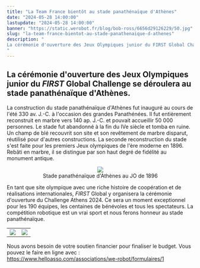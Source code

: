 ```yaml
---
title: "La Team France bientôt au stade panathénaïque d'Athènes"
date: "2024-05-28 14:00:00"
lastupdate: "2024-05-28 14:00:00"
banner: "https://static.werobot.fr/blog/bob-ross/6656d29126229/50.jpg"
slug: "la-team-france-bientot-au-stade-panathenaique-d-athenes"
description: " 
La cérémonie d'ouverture des Jeux Olympiques junior du FIRST Global Challenge se déroulera au stade panathénaïque d'Athènes.
"
---
```

## La cérémonie d'ouverture des Jeux Olympiques junior du <i>FIRST</i> Global Challenge se déroulera au stade panathénaïque d'Athènes.

La construction du stade panathénaïque d'Athènes fut inauguré au cours de l'été 330 av. J.-C. à l'occasion des grandes Panathénées. Il fut entièrement reconstruit en marbre vers 140 ap. J.-C. et pouvait accueillir 50 000 personnes. Le stade fut abandonné à la fin du IVe siècle et tomba en ruine. Un champ de blé recouvrit son site et son revêtement de marbre disparut, réutilisé pour d'autres constructions.
La seconde reconstruction du stade s'est faite pour les premiers Jeux olympiques de l'ère moderne en 1896. Rebâti en marbre, il se distingue par son haut degré de fidélité au monument antique.

<center>
<figure>
<img src="https://static.werobot.fr/blog/bob-ross/6656d28f87bca/50.jpg">
<figcaption>Stade panathénaïque d'Athènes au JO de 1896</figcaption>
</figure>
</center>

En tant que site olympique avec une riche histoire de coopération et de réalisations internationales, <i>FIRST</i> Global y organisera la cérémonie d'ouverture du Challenge Athens 2024. Ce sera un moment exceptionnel pour les 190 équipes, les centaines de bénévoles et tous les spectateurs. La compétition robotique est un vrai sport et nous ferons honneur au stade panathénaïque.

<center>
    <table>
        <tr>
            <td><img src="https://static.werobot.fr/blog/bob-ross/6656d29035a59/50.jpg"></td>
            <td><img src="https://static.werobot.fr/blog/bob-ross/6656d290d45bc/50.jpg"></td>
	</tr>
    </table>
</center>

Nous avons besoin de votre soutien financier pour finaliser le budget. Vous pouvez le faire en ligne avec : <br>
https://www.helloasso.com/associations/we-robot/formulaires/1
    